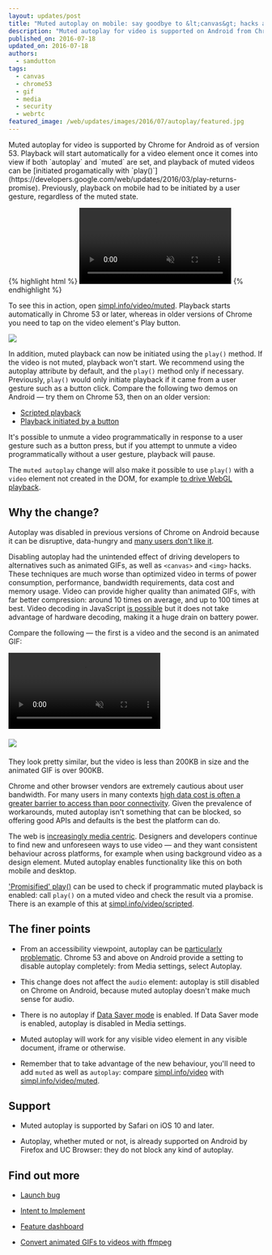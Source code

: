 ```yaml
---
layout: updates/post
title: "Muted autoplay on mobile: say goodbye to &lt;canvas&gt; hacks and animated GIFs!"
description: "Muted autoplay for video is supported on Android from Chrome 53. Previously, a video element required a user gesture to initiate playback."
published_on: 2016-07-18
updated_on: 2016-07-18
authors:
  - samdutton
tags:
  - canvas
  - chrome53
  - gif
  - media
  - security
  - webrtc
featured_image: /web/updates/images/2016/07/autoplay/featured.jpg
---
```


<style>
.screenshot-landscape {
 max-width: 60%;
}
.screenshot-portrait {
 max-width: 35%;
}
@media screen and (max-width: 500px) {
  img.screenshot {
    max-width: 100%;
  }
}
</style>

<p class="intro">Muted autoplay for video is supported by Chrome for Android as of version 53. Playback will start automatically for a video element once it comes into view if both `autoplay` and `muted` are set, and playback of muted videos can be [initiated progamatically with `play()`](https://developers.google.com/web/updates/2016/03/play-returns-promise). Previously, playback on mobile had to be initiated by a user gesture, regardless of the muted state.</p>

{% highlight html %}
<video autoplay muted>
  <source src="video.webm" type="video/webm" />
  <source src="video.mp4" type="video/mp4" />
</video>
{% endhighlight %}

To see this in action, open [simpl.info/video/muted](https://simpl.info/video/muted). Playback starts automatically in Chrome 53 or later, whereas in older versions of Chrome you need to tap on the video element's Play button.

<img src="/web/updates/images/2016/07/autoplay/screenshot.jpg">

In addition, muted playback can now be initiated using the `play()` method. If the video is not muted, playback won't start. We recommend using the autoplay attribute by default, and the `play()` method only if necessary. Previously, `play()` would only initiate playback if it came from a user gesture such as a button click. Compare the following two demos on Android — try them on Chrome 53, then on an older version:

* [Scripted playback](https://simpl.info/video/scripted)
* [Playback initiated by a button](https://simpl.info/video/button)

It's possible to unmute a video programmatically in response to a user gesture such as a button press, but if you attempt to unmute a video programmatically without a user gesture, playback will pause.

The `muted autoplay` change will also make it possible to use `play()` with a `video` element not created in the DOM, for example [to drive WebGL playback](https://groups.google.com/a/chromium.org/d/msg/blink-dev/Q1cnzNI2GpI/-T5luh_xAwAJ).

## Why the change?

Autoplay was disabled in previous versions of Chrome on Android because it can be disruptive, data-hungry and [many users don't like it](http://ux.stackexchange.com/questions/5252/video-and-audio-autoplay-evidence-that-its-bad-practice).

Disabling autoplay had the unintended effect of driving developers to alternatives such as animated GIFs, as well as `<canvas>` and `<img>` hacks. These techniques are much worse than optimized video in terms of power consumption, performance, bandwidth requirements, data cost and memory usage. Video can provide higher quality than animated GIFs, with far better compression: around 10 times on average, and up to 100 times at best. Video decoding in JavaScript [is possible](https://github.com/mbebenita/Broadway) but it does not take advantage of hardware decoding, making it a huge drain on battery power.

Compare the following — the first is a video and the second is an animated GIF:

<video id="chrome-clip" autoplay loop muted style="margin: 0 0 20px 0;">
  <source src="/web/updates/videos/2016/07/autoplay/chrome-clip.webm" type="video/webm" />
  <source src="/web/updates/videos/2016/07/autoplay/chrome-clip.mp4" type="video/mp4" />
  <p>Your browser does not support the video element.</p>
</video>

<img src="/web/updates/images/2016/07/autoplay/chrome-clip.gif" style="display: block; margin: 0 0 20px 0;">

They look pretty similar, but the video is less than 200KB in size and the animated GIF is over 900KB.

Chrome and other browser vendors are extremely cautious about user bandwidth. For many users in many contexts [high data cost is often a greater barrier to access than poor connectivity](https://developers.google.com/web/billions/#conserve-data-usage). Given the prevalence of workarounds, muted autoplay isn't something that can be blocked, so offering good APIs and defaults is the best the platform can do.

The web is [increasingly media centric](http://www.cisco.com/c/en/us/solutions/collateral/service-provider/visual-networking-index-vni/vni-hyperconnectivity-wp.html). Designers and developers continue to find new and unforeseen ways to use video — and they want consistent behaviour across platforms, for example when using background video as a design element. Muted autoplay enables functionality like this on both mobile and desktop.


['Promisified' play()](https://developers.google.com/web/updates/2016/03/play-returns-promise?hl=en) can be used to check if programmatic muted playback is enabled: call `play()` on a muted video and check the result via a promise. There is an example of this at [simpl.info/video/scripted](https://simpl.info/video/scripted).

## The finer points

* From an accessibility viewpoint, autoplay can be [particularly problematic](https://www.abilitynet.org.uk/blog/why-autoplay-accessibility-issue). Chrome 53 and above on Android provide a setting to disable autoplay completely: from Media settings, select Autoplay.

* This change does not affect the `audio` element: autoplay is still disabled on Chrome on Android, because muted autoplay doesn't make much sense for audio.

* There is no autoplay if [Data Saver mode](https://support.google.com/chrome/answer/2392284) is enabled. If Data Saver mode is enabled, autoplay is disabled in Media settings.

* Muted autoplay will work for any visible video element in any visible document, iframe or otherwise.

* Remember that to take advantage of the new behaviour, you'll need to add `muted` as well as `autoplay`: compare [simpl.info/video](https://simpl.info/video) with [simpl.info/video/muted](https://simpl.info/video/muted).

## Support

* Muted autoplay is supported by Safari on iOS 10 and later.

* Autoplay, whether muted or not, is already supported on Android by Firefox and UC Browser: they do not block any kind of autoplay.

## Find out more

* [Launch bug](https://crbug.com/618000)

* [Intent to Implement](https://groups.google.com/a/chromium.org/forum/#!topic/blink-dev/Q1cnzNI2GpI)

* [Feature dashboard](https://www.chromestatus.com/features/4864052794753024)

* [Convert animated GIFs to videos with ffmpeg](http://rigor.com/blog/2015/12/optimizing-animated-gifs-with-html5-video)
